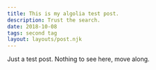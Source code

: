 ```yaml
---
title: This is my algolia test post.
description: Trust the search.
date: 2018-10-08
tags: second tag
layout: layouts/post.njk
---
```


Just a test post. Nothing to see here, move along.
